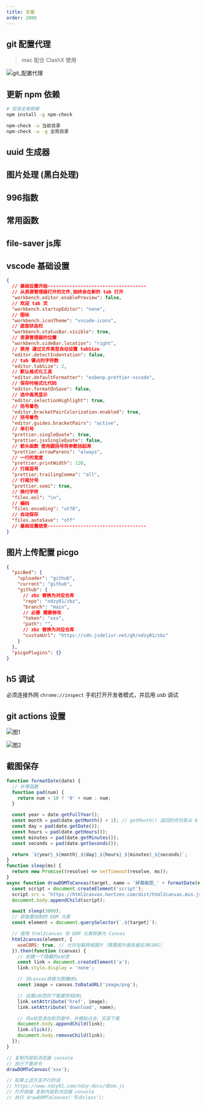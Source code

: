 ```yaml
---
title: 文章
order: 2000
---
```


## git 配置代理

> mac 配合 ClashX 使用

<Copy msg="git config --global http.https://github.com.proxy socks5://127.0.0.1:7891"></Copy>

![git_配置代理](https://cdn.jsdelivr.net/gh/ndzy01/img/NDZY_6c4f67af-113b-4805-a6a7-09cdc37ffa2d_git_%E9%85%8D%E7%BD%AE%E4%BB%A3%E7%90%86.png)

## 更新 npm 依赖

```bash
# 安装全局依赖
npm install -g npm-check

npm-check -u 当前目录
npm-check -u -g 全局目录
```

## uuid 生成器

<code src="./_react/uuid.tsx"></code>

## 图片处理 (黑白处理)

<code src="./_react/react-img-upload.tsx"></code>

## 996指数

<Copy msg="curl -fsSL https://fastly.jsdelivr.net/gh/hellodigua/code996/bin/code996.sh | bash"></Copy>

## 常用函数

<code src="./_react/index.tsx"></code>

## file-saver js库

## vscode 基础设置

```json
{
  // 基础设置开始------------------------------------
  // 从资源管理器打开的文件,始终会在新的 tab 打开
  "workbench.editor.enablePreview": false,
  // 欢迎 tab 页
  "workbench.startupEditor": "none",
  // 图标
  "workbench.iconTheme": "vscode-icons",
  // 底部状态栏
  "workbench.statusBar.visible": true,
  // 资源管理器的位置
  "workbench.sideBar.location": "right",
  // 禁用 通过文件类型自动设置 tabSize
  "editor.detectIndentation": false,
  // tab 键占的字符数
  "editor.tabSize": 2,
  // 默认格式化工具
  "editor.defaultFormatter": "esbenp.prettier-vscode",
  // 保存时格式化代码
  "editor.formatOnSave": false,
  // 选中高亮显示
  "editor.selectionHighlight": true,
  // 括号着色
  "editor.bracketPairColorization.enabled": true,
  // 括号着色
  "editor.guides.bracketPairs": "active",
  // 单引号
  "prettier.singleQuote": true,
  "prettier.jsxSingleQuote": false,
  // 箭头函数 使用圆括号将参数括起来
  "prettier.arrowParens": "always",
  // 一行的宽度
  "prettier.printWidth": 120,
  // 行尾逗号
  "prettier.trailingComma": "all",
  // 行尾分号
  "prettier.semi": true,
  // 换行字符
  "files.eol": "\n",
  // 编码
  "files.encoding": "utf8",
  // 自动保存
  "files.autoSave": "off"
  // 基础设置结束------------------------------------
}
```

## 图片上传配置 picgo

```json
{
  "picBed": {
    "uploader": "github",
    "current": "github",
    "github": {
      // zbz 替换为对应仓库
      "repo": "ndzy01/zbz",
      "branch": "main",
      // 必要 需要修改
      "token": "xxx",
      "path": "",
      // zbz 替换为对应仓库
      "customUrl": "https://cdn.jsdelivr.net/gh/ndzy01/zbz"
    }
  },
  "picgoPlugins": {}
}
```

## h5 调试

必须连接外网 `chrome://inspect` 手机打开开发者模式，并启用 usb 调试

## git actions 设置

![图1](https://cdn.jsdelivr.net/gh/ndzy01/img/NDZY_d9229d7c-2c6b-4276-ab73-d50a950c9794_img-1.jpg)

![图2](https://cdn.jsdelivr.net/gh/ndzy01/img/NDZY_5847a175-f877-4958-acfa-193dd258c3b8_img-2.jpg)

## 截图保存

```js
function formatDate(date) {
  // 补零函数
  function pad(num) {
    return num < 10 ? '0' + num : num;
  }

  const year = date.getFullYear();
  const month = pad(date.getMonth() + 1); // getMonth() 返回的月份是从 0 开始的
  const day = pad(date.getDate());
  const hours = pad(date.getHours());
  const minutes = pad(date.getMinutes());
  const seconds = pad(date.getSeconds());

  return `${year}_${month}_${day}_${hours}_${minutes}_${seconds}`;
}
function sleep(ms) {
  return new Promise((resolve) => setTimeout(resolve, ms));
}
async function drawDOMToCanvas(target, name = '屏幕截图_' + formatDate(new Date()) + '.png') {
  const script = document.createElement('script');
  script.src = 'https://html2canvas.hertzen.com/dist/html2canvas.min.js';
  document.body.appendChild(script);

  await sleep(3000);
  // 获取要绘制的 DOM 元素
  const element = document.querySelector(`.${target}`);

  // 使用 html2canvas 将 DOM 元素转换为 Canvas
  html2canvas(element, {
    useCORS: true, // 允许加载跨域图片（需要图片服务器支持CORS）
  }).then(function (canvas) {
    // 创建一个隐藏的a标签
    const link = document.createElement('a');
    link.style.display = 'none';

    // 将canvas转换为图像URL
    const image = canvas.toDataURL('image/png');

    // 设置a标签的下载属性和URL
    link.setAttribute('href', image);
    link.setAttribute('download', name);

    // 将a标签添加到页面中，并模拟点击，实现下载
    document.body.appendChild(link);
    link.click();
    document.body.removeChild(link);
  });
}

// 复制内容到浏览器 console
// 执行下面命令
drawDOMToCanvas('xxx');

// 如果上述方法不行的话
// https://www.ndzy01.com/ndzy-docs/dDom.js
// 打开链接 复制内容到浏览器 console
// 执行 drawDOMToCanvas('节点class');
```

<Copy msg="https://www.ndzy01.com/ndzy-docs/dDom.js"></Copy>
